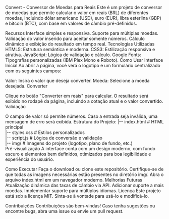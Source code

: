 Convert - Conversor de Moedas para Reais
Este é um projeto de conversor de moedas que permite calcular o valor em reais (BRL) de diferentes moedas, incluindo dólar americano (USD), euro (EUR), libra esterlina (GBP) e bitcoin (BTC), com base em valores de câmbio pré-definidos.

Recursos
Interface simples e responsiva.
Suporte para múltiplas moedas.
Validação do valor inserido para aceitar somente números.
Cálculo dinâmico e exibição do resultado em tempo real.
Tecnologias Utilizadas
HTML5: Estrutura semântica e moderna.
CSS3: Estilização responsiva e atrativa.
JavaScript: Lógica de validação e cálculo.
Google Fonts: Tipografias personalizadas (IBM Plex Mono e Roboto).
Como Usar
Interface Inicial
Ao abrir a página, você verá o logotipo e um formulário centralizado com os seguintes campos:

Valor: Insira o valor que deseja converter.
Moeda: Selecione a moeda desejada.
Converter

Clique no botão "Converter em reais" para calcular.
O resultado será exibido no rodapé da página, incluindo a cotação atual e o valor convertido.
Validação

O campo de valor só permite números.
Caso a entrada seja inválida, uma mensagem de erro será exibida.
Estrutura do Projeto:
|-- index.html      # HTML principal  
|-- styles.css      # Estilos personalizados  
|-- script.js       # Lógica de conversão e validação  
|-- img/            # Imagens do projeto (logotipo, plano de fundo, etc.)  
Pré-visualização
A interface conta com um design moderno, com fundo escuro e elementos bem definidos, otimizados para boa legibilidade e experiência do usuário.

Como Executar
Faça o download ou clone este repositório.
Certifique-se de que todas as imagens necessárias estão presentes no diretório img/.
Abra o arquivo index.html em um navegador moderno.
Melhorias Futuras
Atualização dinâmica das taxas de câmbio via API.
Adicionar suporte a mais moedas.
Implementar suporte para múltiplos idiomas.
Licença
Este projeto está sob a licença MIT. Sinta-se à vontade para usá-lo e modificá-lo.

Contribuições
Contribuições são bem-vindas! Caso tenha sugestões ou encontre bugs, abra uma issue ou envie um pull request.
